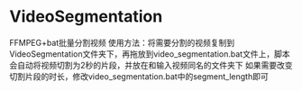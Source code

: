# VideoSegmentation
FFMPEG+bat批量分割视频
使用方法：将需要分割的视频复制到VideoSegmentation文件夹下，再拖放到video_segmentation.bat文件上，脚本会自动将视频切割为2秒的片段，并放在和输入视频同名的文件夹下
如果需要改变切割片段的时长，修改video_segmentation.bat中的segment_length即可
